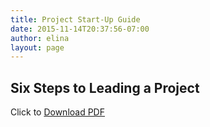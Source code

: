 ```yaml
---
title: Project Start-Up Guide
date: 2015-11-14T20:37:56-07:00
author: elina
layout: page
---
```


## Six Steps to Leading a Project

Click to <a href="http://www.openoakland.org/wp-content/uploads/2015/11/OpenOakland-Projects-04.pdf" rel="">Download PDF</a>
